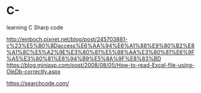 # C-
learning C Sharp code

http://einboch.pixnet.net/blog/post/245703881-c%23%E5%B0%8Daccess%E6%AA%94%E6%A1%88%E9%80%B2%E8%A1%8C%E5%A2%9E%E3%80%81%E5%88%AA%E3%80%81%E6%9F%A5%E3%80%81%E6%94%B9%E5%8A%9F%E8%83%BD
https://blog.miniasp.com/post/2008/08/05/How-to-read-Excel-file-using-OleDb-correctly.aspx

https://searchcode.com/
